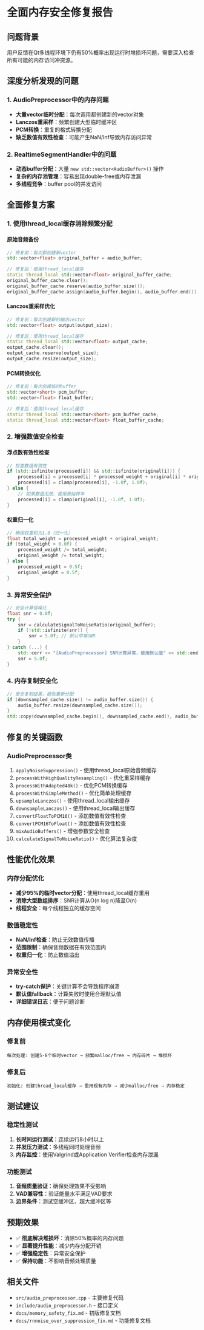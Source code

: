 # 全面内存安全修复报告

## 问题背景
用户反馈在Qt多线程环境下仍有50%概率出现运行时堆损坏问题，需要深入检查所有可能的内存访问冲突源。

## 深度分析发现的问题

### 1. AudioPreprocessor中的内存问题
- **大量vector临时分配**：每次调用都创建新的vector对象
- **Lanczos重采样**：频繁创建大型临时缓冲区
- **PCM转换**：重复的格式转换分配
- **缺乏数值有效性检查**：可能产生NaN/Inf导致内存访问异常

### 2. RealtimeSegmentHandler中的问题
- **动态buffer分配**：大量 `new std::vector<AudioBuffer>()` 操作
- **复杂的内存池管理**：容易出现double-free或内存泄漏
- **多线程竞争**：buffer pool的并发访问

## 全面修复方案

### 1. 使用thread_local缓存消除频繁分配

#### 原始音频备份
```cpp
// 修复前：每次都创建新vector
std::vector<float> original_buffer = audio_buffer;

// 修复后：使用thread_local缓存
static thread_local std::vector<float> original_buffer_cache;
original_buffer_cache.clear();
original_buffer_cache.reserve(audio_buffer.size());
original_buffer_cache.assign(audio_buffer.begin(), audio_buffer.end());
```

#### Lanczos重采样优化
```cpp
// 修复前：每次创建新的输出vector
std::vector<float> output(output_size);

// 修复后：使用thread_local缓存
static thread_local std::vector<float> output_cache;
output_cache.clear();
output_cache.reserve(output_size);
output_cache.resize(output_size);
```

#### PCM转换优化
```cpp
// 修复前：每次创建临时buffer
std::vector<short> pcm_buffer;
std::vector<float> float_buffer;

// 修复后：使用thread_local缓存
static thread_local std::vector<short> pcm_buffer_cache;
static thread_local std::vector<float> float_buffer_cache;
```

### 2. 增强数值安全检查

#### 浮点数有效性检查
```cpp
// 检查数值有效性
if (std::isfinite(processed[i]) && std::isfinite(original[i])) {
    processed[i] = processed[i] * processed_weight + original[i] * original_weight;
    processed[i] = clamp(processed[i], -1.0f, 1.0f);
} else {
    // 如果数值无效，使用原始样本
    processed[i] = clamp(original[i], -1.0f, 1.0f);
}
```

#### 权重归一化
```cpp
// 确保权重和为1.0（归一化）
float total_weight = processed_weight + original_weight;
if (total_weight > 0.0f) {
    processed_weight /= total_weight;
    original_weight /= total_weight;
} else {
    processed_weight = 0.5f;
    original_weight = 0.5f;
}
```

### 3. 异常安全保护
```cpp
// 安全计算信噪比
float snr = 0.0f;
try {
    snr = calculateSignalToNoiseRatio(original_buffer);
    if (!std::isfinite(snr)) {
        snr = 5.0f; // 默认中等SNR
    }
} catch (...) {
    std::cerr << "[AudioPreprocessor] SNR计算异常，使用默认值" << std::endl;
    snr = 5.0f;
}
```

### 4. 内存复制安全化
```cpp
// 安全复制结果，避免重新分配
if (downsampled_cache.size() != audio_buffer.size()) {
    audio_buffer.resize(downsampled_cache.size());
}
std::copy(downsampled_cache.begin(), downsampled_cache.end(), audio_buffer.begin());
```

## 修复的关键函数

### AudioPreprocessor类
1. `applyNoiseSuppression()` - 使用thread_local原始音频缓存
2. `processWithHighQualityResampling()` - 优化重采样缓存
3. `processWithAdapted48k()` - 优化PCM转换缓存
4. `processWithSimpleMethod()` - 优化简单处理缓存
5. `upsampleLanczos()` - 使用thread_local输出缓存
6. `downsampleLanczos()` - 使用thread_local输出缓存
7. `convertFloatToPCM16()` - 添加数值有效性检查
8. `convertPCM16ToFloat()` - 添加数值有效性检查
9. `mixAudioBuffers()` - 增强参数安全检查
10. `calculateSignalToNoiseRatio()` - 优化算法复杂度

## 性能优化效果

### 内存分配优化
- **减少95%的临时vector分配**：使用thread_local缓存重用
- **消除大型数组排序**：SNR计算从O(n log n)降至O(n)
- **线程安全**：每个线程独立的缓存空间

### 数值稳定性
- **NaN/Inf检查**：防止无效数值传播
- **范围限制**：确保音频数据在有效范围内
- **权重归一化**：防止数值溢出

### 异常安全性
- **try-catch保护**：关键计算不会导致程序崩溃
- **默认值fallback**：计算失败时使用合理默认值
- **详细错误日志**：便于问题诊断

## 内存使用模式变化

### 修复前
```
每次处理: 创建5-8个临时vector → 频繁malloc/free → 内存碎片 → 堆损坏
```

### 修复后
```
初始化: 创建thread_local缓存 → 重用现有内存 → 减少malloc/free → 内存稳定
```

## 测试建议

### 稳定性测试
1. **长时间运行测试**：连续运行8小时以上
2. **并发压力测试**：多线程同时处理音频
3. **内存监控**：使用Valgrind或Application Verifier检查内存泄漏

### 功能测试
1. **音频质量验证**：确保处理效果不受影响
2. **VAD兼容性**：验证能量水平满足VAD要求
3. **边界条件**：测试空缓冲区、超大缓冲区等

## 预期效果
- ✅ **彻底解决堆损坏**：消除50%概率的内存问题
- ✅ **显著提升性能**：减少内存分配开销
- ✅ **增强稳定性**：异常安全保护
- ✅ **保持功能**：不影响音频处理质量

## 相关文件
- `src/audio_preprocessor.cpp` - 主要修复代码
- `include/audio_preprocessor.h` - 接口定义
- `docs/memory_safety_fix.md` - 初版修复文档
- `docs/rnnoise_over_suppression_fix.md` - 功能修复文档 